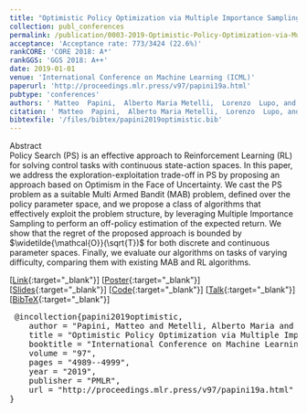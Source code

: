 ```yaml
---
title: "Optimistic Policy Optimization via Multiple Importance Sampling"
collection: publ_conferences
permalink: /publication/0003-2019-Optimistic-Policy-Optimization-via-Multiple-Importance-Sampling
acceptance: 'Acceptance rate: 773/3424 (22.6%)'
rankCORE: 'CORE 2018: A*'
rankGGS: 'GGS 2018: A++'
date: 2019-01-01
venue: 'International Conference on Machine Learning (ICML)'
paperurl: 'http://proceedings.mlr.press/v97/papini19a.html'
pubtype: 'conferences'
authors: ' Matteo  Papini,  Alberto Maria Metelli,  Lorenzo  Lupo, and  Marcello  Restelli'
citation: ' Matteo  Papini,  Alberto Maria Metelli,  Lorenzo  Lupo, and  Marcello  Restelli&quot;Optimistic Policy Optimization via Multiple Importance Sampling.&quot; International Conference on Machine Learning (ICML), 2019'
bibtexfile: '/files/bibtex/papini2019optimistic.bib'
---
```

Abstract
 <br> Policy Search (PS) is an effective approach to Reinforcement Learning (RL) for solving control tasks with continuous state-action spaces. In this paper, we address the exploration-exploitation trade-off in PS by proposing an approach based on Optimism in the Face of Uncertainty. We cast the PS problem as a suitable Multi Armed Bandit (MAB) problem, defined over the policy parameter space, and we propose a class of algorithms that effectively exploit the problem structure, by leveraging Multiple Importance Sampling to perform an off-policy estimation of the expected return. We show that the regret of the proposed approach is bounded by $\widetilde{\mathcal{O}}(\sqrt{T})$ for both discrete and continuous parameter spaces. Finally, we evaluate our algorithms on tasks of varying difficulty, comparing them with existing MAB and RL algorithms. <br> 

 [[Link](http://proceedings.mlr.press/v97/papini19a.html){:target="_blank"}] [[Poster](https://albertometelli.github.io/files/poster_optimist.pdf){:target="_blank"}] [[Slides](https://icml.cc/media/Slides/icml/2019/104(11-14-00)-11-14-25-5158-optimistic_poli.pdf){:target="_blank"}] [[Code](https://github.com/WolfLo/optimist){:target="_blank"}] [[Talk](https://slideslive.com/38917404){:target="_blank"}] [[BibTeX](/files/bibtex/papini2019optimistic.bib){:target="_blank"}] 
<pre> @incollection{papini2019optimistic,
    author = "Papini, Matteo and Metelli, Alberto Maria and Lupo, Lorenzo and Restelli, Marcello",
    title = "Optimistic Policy Optimization via Multiple Importance Sampling",
    booktitle = "International Conference on Machine Learning ({ICML})",
    volume = "97",
    pages = "4989--4999",
    year = "2019",
    publisher = "PMLR",
    url = "http://proceedings.mlr.press/v97/papini19a.html"
} </pre>
